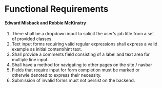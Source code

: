# Functional Requirements
#### Edward Misback and Robbie McKinstry

1. There shall be a dropdown input to solicit the user's job title from a set of provided classes.
2. Text input forms requiring valid regular expressions shall express a valid example as initial content/hint text.
3. Shall provide a comments field consisting of a label and text area for multiple line input.
4. Shall have a method for navigating to other pages on the site / navbar
5. Fields that require input for form completion must be marked or otherwie denoted to express their necessity.
6. Submission of invalid forms must not persist on the backend.
